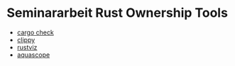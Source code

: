 # Seminararbeit Rust Ownership Tools
- [cargo check](https://github.com/michael-gleike/tools/blob/main/cargo_check/README.md)
- [clippy](https://github.com/michael-gleike/tools/blob/main/clippy/README.md)
- [rustviz](https://github.com/michael-gleike/tools/blob/main/rustviz/README.md)
- [aquascope](https://github.com/michael-gleike/tools/blob/main/aquascope/README.md)
